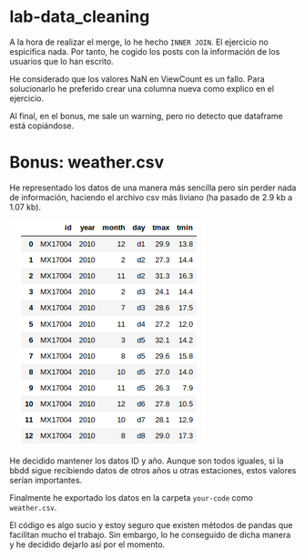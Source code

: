 # lab-data_cleaning

A la hora de realizar el merge, lo he hecho `INNER JOIN`. El ejercicio no espicifica nada. Por tanto, he cogido los posts con la información de los usuarios que lo han escrito.

He considerado que los valores NaN en ViewCount es un fallo. Para solucionarlo he preferido crear una columna nueva como explico en el ejercicio.

Al final, en el bonus, me sale un warning, pero no detecto que dataframe está copiándose.

# Bonus: weather.csv

He representado los datos de una manera más sencilla pero sin perder nada de información, haciendo el archivo csv más liviano (ha pasado de 2.9 kb a 1.07 kb).

![Weather limpio](clean-weather.png)

He decidido mantener los datos ID y año. Aunque son todos iguales, si la bbdd sigue recibiendo datos de otros años u otras estaciones, estos valores serían importantes.

Finalmente he exportado los datos en la carpeta `your-code` como `weather.csv`.

El código es algo sucio y estoy seguro que existen métodos de pandas que facilitan mucho el trabajo. Sin embargo, lo he conseguido de dicha manera y he decidido dejarlo así por el momento.

